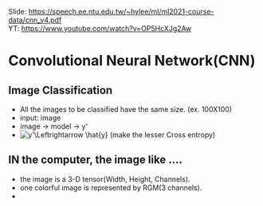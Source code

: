 Slide: https://speech.ee.ntu.edu.tw/~hylee/ml/ml2021-course-data/cnn_v4.pdf  
YT: https://www.youtube.com/watch?v=OP5HcXJg2Aw  

# Convolutional Neural Network(CNN)  

## Image Classification  

   * All the images to be classified have the same size. (ex. 100X100)  
   * input: image  
   * image -> model -> y'
   * <img src="https://latex.codecogs.com/svg.image?&space;y'\Leftrightarrow&space;&space;\hat{y}" title=" y'\Leftrightarrow \hat{y}" /> (make the lesser Cross entropy)  
   
## IN the computer, the image like ....

  * the image  is a 3-D tensor(Width, Height, Channels).  
  * one colorful image is represented by RGM(3 channels).  
  * 
